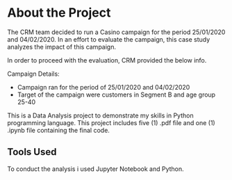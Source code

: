 # About the Project

The CRM team decided to run a Casino campaign for the period 25/01/2020 and 04/02/2020.
In an effort to evaluate the campaign, this case study analyzes the impact of this campaign. 

In order to proceed with the evaluation, CRM provided the below info.

Campaign Details:
*	Campaign ran for the period of 25/01/2020 and 04/02/2020
*	Target of the campaign were customers in Segment B and age group 25-40

This is a Data Analysis project to demonstrate my skills in Python programming language. This project includes five (1) .pdf file  and one (1) .ipynb file containing the final code.

## Tools Used

To conduct the analysis i used Jupyter Notebook and Python.
